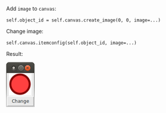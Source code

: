 
Add `image` to `canvas`:

    self.object_id = self.canvas.create_image(0, 0, image=...)

Change image:

    self.canvas.itemconfig(self.object_id, image=...)

Result:
 
![#1](animation/out.gif?raw=true)   

